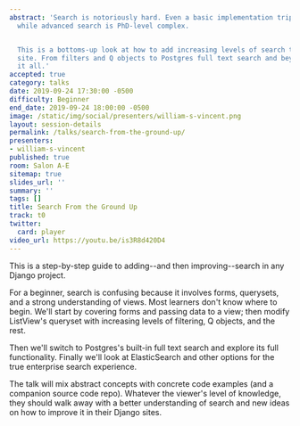 ```yaml
---
abstract: 'Search is notoriously hard. Even a basic implementation trips up many beginners
  while advanced search is PhD-level complex.


  This is a bottoms-up look at how to add increasing levels of search to any Django
  site. From filters and Q objects to Postgres full text search and beyond we''ll cover
  it all.'
accepted: true
category: talks
date: 2019-09-24 17:30:00 -0500
difficulty: Beginner
end_date: 2019-09-24 18:00:00 -0500
image: /static/img/social/presenters/william-s-vincent.png
layout: session-details
permalink: /talks/search-from-the-ground-up/
presenters:
- william-s-vincent
published: true
room: Salon A-E
sitemap: true
slides_url: ''
summary: ''
tags: []
title: Search From the Ground Up
track: t0
twitter:
  card: player
video_url: https://youtu.be/is3R8d420D4
---
```


This is a step-by-step guide to adding--and then improving--search in any Django project.

For a beginner, search is confusing because it involves forms, querysets, and a strong understanding of views. Most learners don't know where to begin. We'll start by covering forms and passing data to a view; then modify ListView's queryset with increasing levels of filtering, Q objects, and the rest.

Then we'll switch to Postgres's built-in full text search and explore its full functionality. Finally we'll look at ElasticSearch and other options for the true enterprise search experience.

The talk will mix abstract concepts with concrete code examples (and a companion source code repo). Whatever the viewer's level of knowledge, they should walk away with a better understanding of search and new ideas on how to improve it in their Django sites.
